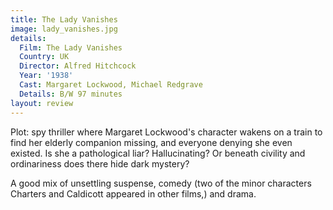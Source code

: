 ```yaml
---
title: The Lady Vanishes
image: lady_vanishes.jpg
details:
  Film: The Lady Vanishes
  Country: UK
  Director: Alfred Hitchcock
  Year: '1938'
  Cast: Margaret Lockwood, Michael Redgrave
  Details: B/W 97 minutes
layout: review
---
```

Plot: spy thriller where Margaret Lockwood's
character wakens on a train to find her
elderly companion missing, and everyone denying
she even existed.  Is she a pathological liar?
Hallucinating?  Or beneath civility and ordinariness
does there hide dark mystery?

A good mix of unsettling suspense, comedy (two of the
minor characters Charters and Caldicott appeared in
other films,) and drama.

